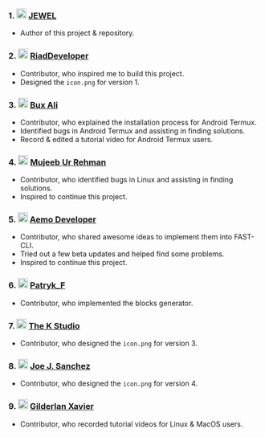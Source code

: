 ### 1. <img src="https://github.com/jewelshkjony.png" height="20" width="20"/> [JEWEL](https://github.com/jewelshkjony/)
- Author of this project & repository.

### 2. <img src="https://github.com/RiadDeveloper.png" height="20" width="20"/> [RiadDeveloper](https://github.com/RiadDeveloper/)
- Contributor, who inspired me to build this project.
- Designed the `icon.png` for version 1.

### 3. <img src="https://github.com/buxipro.png" height="20" width="20"/> [Bux Ali](https://github.com/buxipro/)
- Contributor, who explained the installation process for Android Termux.
- Identified bugs in Android Termux and assisting in finding solutions.
- Record & edited a tutorial video for Android Termux users.

### 4. <img src="https://github.com/lilmujeeb.png" height="20" width="20"/> [Mujeeb Ur Rehman](https://github.com/lilmujeeb/)
- Contributor, who identified bugs in Linux and assisting in finding solutions.
- Inspired to continue this project.

### 5. <img src="https://github.com/MahmoudHooda2019.png" height="20" width="20"/> [Aemo Developer](https://github.com/MahmoudHooda2019/)
- Contributor, who shared awesome ideas to implement them into FAST-CLI.
- Tried out a few beta updates and helped find some problems.
- Inspired to continue this project.

### 6. <img src="https://github.com/patryk84a.png" height="20" width="20"/> [Patryk_F](https://github.com/patryk84a/)
- Contributor, who implemented the blocks generator.

### 7. <img src="https://github.com/TheKStudio25.png" height="20" width="20"/> [The K Studio](https://github.com/TheKStudio25/)
- Contributor, who designed the `icon.png` for version 3.

### 8. <img src="https://github.com/Joejsanz.png" height="20" width="20"/> [Joe J. Sanchez](https://github.com/Joejsanz/)
- Contributor, who designed the `icon.png` for version 4.

### 9. <img src="https://github.com/GXDEVS.png" height="20" width="20"/> [Gilderlan Xavier](https://github.com/GXDEVS/)
- Contributor, who recorded tutorial videos for Linux & MacOS users.
